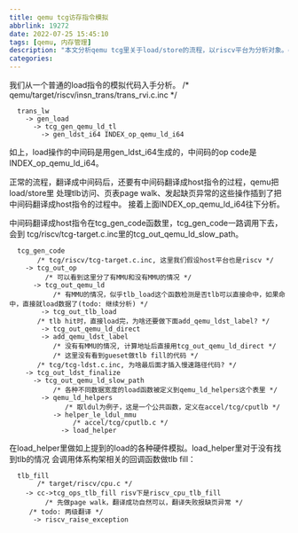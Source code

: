 ```yaml
---
title: qemu tcg访存指令模拟
abbrlink: 19272
date: 2022-07-25 15:45:10
tags: [qemu, 内存管理]
description: "本文分析qemu tcg里关于load/store的流程，以riscv平台为分析对象。qemu的版本是5.1.50。"
categories:
---
```


我们从一个普通的load指令的模拟代码入手分析。
/* qemu/target/riscv/insn_trans/trans_rvi.c.inc */
```
  trans_lw
    -> gen_load
      -> tcg_gen_qemu_ld_tl
        -> gen_ldst_i64 INDEX_op_qemu_ld_i64
```
如上，load操作的中间码是用gen_ldst_i64生成的，中间码的op code是INDEX_op_qemu_ld_i64。

正常的流程，翻译成中间码后，还要有中间码翻译成host指令的过程，qemu把load/store里
处理tlb访问、页表page walk、发起缺页异常的这些操作插到了把中间码翻译成host指令的过程中。
接着上面INDEX_op_qemu_ld_i64往下分析。

中间码翻译成host指令在tcg_gen_code函数里，tcg_gen_code一路调用下去，会到
tcg/riscv/tcg-target.c.inc里的tcg_out_qemu_ld_slow_path。
```
  tcg_gen_code
       /* tcg/riscv/tcg-target.c.inc, 这里我们假设host平台也是riscv */
    -> tcg_out_op
         /* 可以看到这里分了有MMU和没有MMU的情况 */
      -> tcg_out_qemu_ld
           /* 有MMU的情况，似乎tlb_load这个函数检测是否tlb可以直接命中，如果命中，直接就load数据了(todo: 继续分析) */
        -> tcg_out_tlb_load
	   /* tlb hit时，直接load完，为啥还要做下面add_qemu_ldst_label? */
        -> tcg_out_qemu_ld_direct
        -> add_qemu_ldst_label
           /* 没有有MMU的情况, 计算地址后直接用tcg_out_qemu_ld_direct */
           /* 这里没有看到gueset做tlb fill的代码 */
       /* tcg/tcg-ldst.c.inc, 为啥最后面才插入慢速路径代码? */
    -> tcg_out_ldst_finalize
      -> tcg_out_qemu_ld_slow_path
           /* 各种不同数据宽度的load函数被定义到qemu_ld_helpers这个表里 */
        -> qemu_ld_helpers
              /* 取ldul为例子，这是一个公共函数，定义在accel/tcg/cputlb */
           -> helper_le_ldul_mmu
                /* accel/tcg/cputlb.c */
             -> load_helper
```

在load_helper里做如上提到的load的各种硬件模拟。load_helper里对于没有找到tlb的情况
会调用体系构架相关的回调函数做tlb fill：
```
  tlb_fill
       /* target/riscv/cpu.c */
    -> cc->tcg_ops_tlb_fill risv下是riscv_cpu_tlb_fill
         /* 先做page walk，翻译成功自然可以，翻译失败报缺页异常 */
	 /* todo: 两级翻译 */
      -> riscv_raise_exception
```
